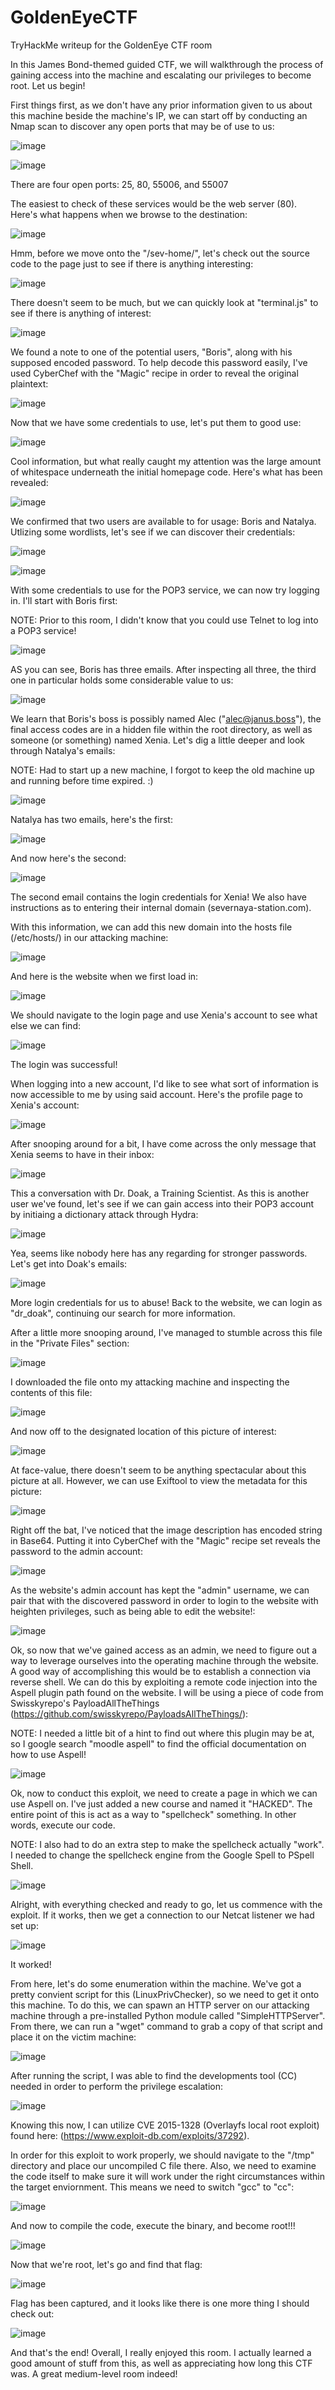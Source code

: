 # GoldenEyeCTF
TryHackMe writeup for the GoldenEye CTF room

In this James Bond-themed guided CTF, we will walkthrough the process of gaining access into the machine and escalating our privileges to become root. Let us begin!

First things first, as we don't have any prior information given to us about this machine beside the machine's IP, we can start off by conducting an Nmap scan to discover any open ports that may be of use to us:

![image](https://user-images.githubusercontent.com/53369798/111056399-b260c780-844c-11eb-876a-715ab244a84e.png)

![image](https://user-images.githubusercontent.com/53369798/111050929-84b05a00-841d-11eb-9629-0557b70a4b46.png)

There are four open ports: 25, 80, 55006, and 55007

The easiest to check of these services would be the web server (80). Here's what happens when we browse to the destination:

![image](https://user-images.githubusercontent.com/53369798/111050979-d48f2100-841d-11eb-83a9-9ca6a06b36f1.png)

Hmm, before we move onto the "/sev-home/", let's check out the source code to the page just to see if there is anything interesting:

![image](https://user-images.githubusercontent.com/53369798/111051273-e4a80000-841f-11eb-8b4e-949570b23792.png)

There doesn't seem to be much, but we can quickly look at "terminal.js" to see if there is anything of interest:

![image](https://user-images.githubusercontent.com/53369798/111051265-d823a780-841f-11eb-9fbb-9f3e4a981d95.png)

We found a note to one of the potential users, "Boris", along with his supposed encoded password. To help decode this password easily, I've used CyberChef with the "Magic" recipe in order to reveal the original plaintext:

![image](https://user-images.githubusercontent.com/53369798/111051454-25ecdf80-8421-11eb-951e-61756bc19eaa.png)

Now that we have some credentials to use, let's put them to good use:

![image](https://user-images.githubusercontent.com/53369798/111052066-c47b3f80-8425-11eb-8257-bae3b13c00dd.png)

Cool information, but what really caught my attention was the large amount of whitespace underneath the initial homepage code. Here's what has been revealed:

![image](https://user-images.githubusercontent.com/53369798/111052119-48cdc280-8426-11eb-9c48-a1bb696eb9fc.png)

We confirmed that two users are available to for usage: Boris and Natalya. Utlizing some wordlists, let's see if we can discover their credentials:

![image](https://user-images.githubusercontent.com/53369798/111052139-8894aa00-8426-11eb-84df-0612cbcbeaa3.png)

![image](https://user-images.githubusercontent.com/53369798/111052283-9565cd80-8427-11eb-99de-62cff69c59ca.png)

With some credentials to use for the POP3 service, we can now try logging in. I'll start with Boris first:

NOTE: Prior to this room, I didn't know that you could use Telnet to log into a POP3 service!

![image](https://user-images.githubusercontent.com/53369798/111052716-6cdfd280-842b-11eb-9367-c5a6e950f10c.png)

AS you can see, Boris has three emails. After inspecting all three, the third one in particular holds some considerable value to us:

![image](https://user-images.githubusercontent.com/53369798/111052765-ed063800-842b-11eb-9ee5-04a9fd6a51e1.png)

We learn that Boris's boss is possibly named Alec ("alec@janus.boss"), the final access codes are in a hidden file within the root directory, as well as someone (or something) named Xenia. Let's dig a little deeper and look through Natalya's emails:

NOTE: Had to start up a new machine, I forgot to keep the old machine up and running before time expired. :)

![image](https://user-images.githubusercontent.com/53369798/111052957-dfea4880-842d-11eb-9914-4906d34c5429.png)

Natalya has two emails, here's the first:

![image](https://user-images.githubusercontent.com/53369798/111053457-f72b3500-8431-11eb-9f17-991c3e2fc1d2.png)

And now here's the second:

![image](https://user-images.githubusercontent.com/53369798/111053464-0c07c880-8432-11eb-9fbb-31bd618172d5.png)

The second email contains the login credentials for Xenia! We also have instructions as to entering their internal domain (severnaya-station.com).

With this information, we can add this new domain into the hosts file (/etc/hosts/) in our attacking machine:

![image](https://user-images.githubusercontent.com/53369798/111053517-6f91f600-8432-11eb-8fa9-5b0b42e319ba.png)

And here is the website when we first load in:

![image](https://user-images.githubusercontent.com/53369798/111053527-889aa700-8432-11eb-917e-0a1b7d70869c.png)

We should navigate to the login page and use Xenia's account to see what else we can find:

![image](https://user-images.githubusercontent.com/53369798/111053575-e3340300-8432-11eb-988f-dea699a22aa6.png)

The login was successful!

When logging into a new account, I'd like to see what sort of information is now accessible to me by using said account. Here's the profile page to Xenia's account:

![image](https://user-images.githubusercontent.com/53369798/111053723-38244900-8434-11eb-9531-66598a9bdad9.png)

After snooping around for a bit, I have come across the only message that Xenia seems to have in their inbox:

![image](https://user-images.githubusercontent.com/53369798/111053755-918c7800-8434-11eb-9c2f-c3d024df31b5.png)

This a conversation with Dr. Doak, a Training Scientist. As this is another user we've found, let's see if we can gain access into their POP3 account by initiaing a dictionary attack through Hydra:

![image](https://user-images.githubusercontent.com/53369798/111053828-1d060900-8435-11eb-9433-b6fa6c704195.png)

Yea, seems like nobody here has any regarding for stronger passwords. Let's get into Doak's emails:

![image](https://user-images.githubusercontent.com/53369798/111053991-c4377000-8436-11eb-98ff-4526f42351dd.png)

More login credentials for us to abuse! Back to the website, we can login as "dr_doak", continuing our search for more information.

After a little more snooping around, I've managed to stumble across this file in the "Private Files" section:

![image](https://user-images.githubusercontent.com/53369798/111054164-33fa2a80-8438-11eb-956f-aaee6ec81ab2.png)

I downloaded the file onto my attacking machine and inspecting the contents of this file:

![image](https://user-images.githubusercontent.com/53369798/111054171-55f3ad00-8438-11eb-8a33-b0bd38b1b84e.png)

And now off to the designated location of this picture of interest:

![image](https://user-images.githubusercontent.com/53369798/111054218-e7631f00-8438-11eb-9aa9-1b28818b044f.png)

At face-value, there doesn't seem to be anything spectacular about this picture at all. However, we can use Exiftool to view the metadata for this picture:

![image](https://user-images.githubusercontent.com/53369798/111054313-99025000-8439-11eb-83ed-5e5cc2119163.png)

Right off the bat, I've noticed that the image description has encoded string in Base64. Putting it into CyberChef with the "Magic" recipe set reveals the password to the admin account:

![image](https://user-images.githubusercontent.com/53369798/111054348-eaaada80-8439-11eb-9fcd-3c2b0865d555.png)

As the website's admin account has kept the "admin" username, we can pair that with the discovered password in order to login to the website with heighten privileges, such as being able to edit the website!:

![image](https://user-images.githubusercontent.com/53369798/111054420-98b68480-843a-11eb-8378-32f42cddfaf5.png)

Ok, so now that we've gained access as an admin, we need to figure out a way to leverage ourselves into the operating machine through the website. A good way of accomplishing this would be to establish a connection via reverse shell. We can do this by exploiting a remote code injection into the Aspell plugin path found on the website. I will be using a piece of code from Swisskyrepo's PayloadAllTheThings (https://github.com/swisskyrepo/PayloadsAllTheThings/):

NOTE: I needed a little bit of a hint to find out where this plugin may be at, so I google search "moodle aspell" to find the official documentation on how to use Aspell!

![image](https://user-images.githubusercontent.com/53369798/111054921-79b9f180-843e-11eb-8c30-6d0169d085fc.png)

Ok, now to conduct this exploit, we need to create a page in which we can use Aspell on. I've just added a new course and named it "HACKED". The entire point of this is act as a way to "spellcheck" something. In other words, execute our code.

NOTE: I also had to do an extra step to make the spellcheck actually "work". I needed to change the spellcheck engine from the Google Spell to PSpell Shell.

![image](https://user-images.githubusercontent.com/53369798/111055264-382b4580-8442-11eb-8f65-81e294ba07f5.png)

Alright, with everything checked and ready to go, let us commence with the exploit. If it works, then we get a connection to our Netcat listener we had set up:

![image](https://user-images.githubusercontent.com/53369798/111055297-7de80e00-8442-11eb-8aa5-652c6b8bf442.png)

It worked!

From here, let's do some enumeration within the machine. We've got a pretty convient script for this (LinuxPrivChecker), so we need to get it onto this machine. To do this, we can spawn an HTTP server on our attacking machine through a pre-installed Python module called "SimpleHTTPServer". From there, we can run a "wget" command to grab a copy of that script and place it on the victim machine:

![image](https://user-images.githubusercontent.com/53369798/111055582-4890ef80-8445-11eb-8e6d-e68cedda1cb6.png)

After running the script, I was able to find the developments tool (CC) needed in order to perform the privilege escalation:

![image](https://user-images.githubusercontent.com/53369798/111055984-50529300-8449-11eb-884f-2c771ab5e2ec.png)

Knowing this now, I can utilize CVE 2015-1328 (Overlayfs local root exploit) found here: (https://www.exploit-db.com/exploits/37292).

In order for this exploit to work properly, we should navigate to the "/tmp" directory and place our uncompiled C file there. Also, we need to examine the code itself to make sure it will work under the right circumstances within the target enviornment. This means we need to switch "gcc" to "cc":

![image](https://user-images.githubusercontent.com/53369798/111056104-7b89b200-844a-11eb-820d-359b05854975.png)

And now to compile the code, execute the binary, and become root!!!

![image](https://user-images.githubusercontent.com/53369798/111056164-fb178100-844a-11eb-9fca-e997b3cad8e9.png)

Now that we're root, let's go and find that flag:

![image](https://user-images.githubusercontent.com/53369798/111056232-7711c900-844b-11eb-8973-02d71af9e763.png)

Flag has been captured, and it looks like there is one more thing I should check out:

![image](https://user-images.githubusercontent.com/53369798/111056263-9dcfff80-844b-11eb-82ab-253527a83aef.png)

And that's the end! Overall, I really enjoyed this room. I actually learned a good amount of stuff from this, as well as appreciating how long this CTF was. A great medium-level room indeed!
